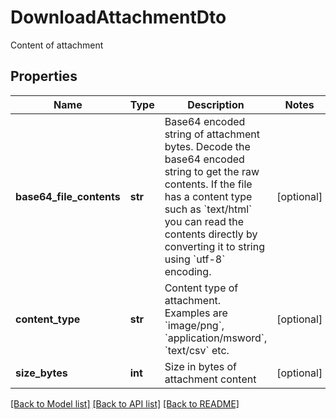 # DownloadAttachmentDto

Content of attachment
## Properties
Name | Type | Description | Notes
------------ | ------------- | ------------- | -------------
**base64_file_contents** | **str** | Base64 encoded string of attachment bytes. Decode the base64 encoded string to get the raw contents. If the file has a content type such as &#x60;text/html&#x60; you can read the contents directly by converting it to string using &#x60;utf-8&#x60; encoding. | [optional] 
**content_type** | **str** | Content type of attachment. Examples are &#x60;image/png&#x60;, &#x60;application/msword&#x60;, &#x60;text/csv&#x60; etc. | [optional] 
**size_bytes** | **int** | Size in bytes of attachment content | [optional] 

[[Back to Model list]](../README#documentation-for-models) [[Back to API list]](../README#documentation-for-api-endpoints) [[Back to README]](../README)


